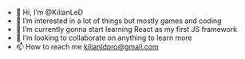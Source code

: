 - 👋 Hi, I’m @KilianLeD
- 👀 I’m interested in a lot of things but mostly games and coding 
- 🌱 I’m currently gonna start learning React as my first JS framework
- 💞️ I’m looking to collaborate on anything to learn more 
- 📫 How to reach me kilianldpro@gmail.com

<!---
KilianLeD/KilianLeD is a ✨ special ✨ repository because its `README.md` (this file) appears on your GitHub profile.
You can click the Preview link to take a look at your changes.
--->
